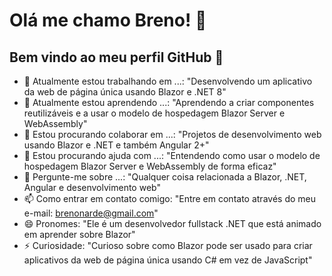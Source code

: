 # Olá me chamo Breno! 👋

## Bem vindo ao meu perfil GitHub 👋


- 🔭 Atualmente estou trabalhando em ...: "Desenvolvendo um aplicativo da web de página única usando Blazor e .NET 8"
- 🌱 Atualmente estou aprendendo ...: "Aprendendo a criar componentes reutilizáveis e a usar o modelo de hospedagem Blazor Server e WebAssembly"
- 👯 Estou procurando colaborar em ...: "Projetos de desenvolvimento web usando Blazor e .NET e também Angular 2+"
- 🤔 Estou procurando ajuda com ...: "Entendendo como usar o modelo de hospedagem Blazor Server e WebAssembly de forma eficaz"
- 💬 Pergunte-me sobre ...: "Qualquer coisa relacionada a Blazor, .NET, Angular e desenvolvimento web"
- 📫 Como entrar em contato comigo: "Entre em contato através do meu e-mail: brenonarde@gmail.com"
- 😄 Pronomes: "Ele é um desenvolvedor fullstack .NET que está animado em aprender sobre Blazor"
- ⚡ Curiosidade: "Curioso sobre como Blazor pode ser usado para criar aplicativos da web de página única usando C# em vez de JavaScript"
